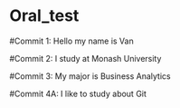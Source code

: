 # Oral_test

#Commit 1: Hello my name is Van

#Commit 2: I study at Monash University

#Commit 3: My major is Business Analytics


#Commit 4A: I like to study about Git
